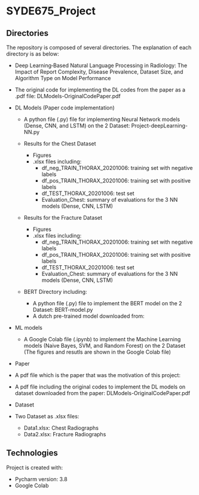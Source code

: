 # SYDE675_Project
## Directories
The repository is composed of several directories. The explanation of each directory is as below:
* Deep Learning‑Based Natural Language Processing in Radiology: The Impact of Report Complexity, Disease Prevalence, Dataset Size, and Algorithm Type on Model Performance
* The original code for implementing the DL codes from the paper as a .pdf file: DLModels-OriginalCodePaper.pdf

* DL Models (Paper code implementation)
  * A python file (.py) file for implementing Neural Network models (Dense, CNN, and LSTM) on the 2 Dataset: Project-deepLearning-NN.py
  
  * Results for the Chest Dataset
    * Figures
    * .xlsx files including:
      *  df_neg_TRAIN_THORAX_20201006: training set with negative labels  
      *  df_pos_TRAIN_THORAX_20201006: training set with positive labels
      *  df_TEST_THORAX_20201006: test set
      *  Evaluation_Chest: summary of evaluations for the 3 NN models (Dense, CNN, LSTM)
   
  * Results for the Fracture Dataset
    * Figures
    * .xlsx files including:
      *  df_neg_TRAIN_THORAX_20201006: training set with negative labels  
      *  df_pos_TRAIN_THORAX_20201006: training set with positive labels
      *  df_TEST_THORAX_20201006: test set
      *  Evaluation_Chest: summary of evaluations for the 3 NN models (Dense, CNN, LSTM)
       

  
  * BERT Directory including:
    * A python file (.py) file to implement the BERT model on the 2 Dataset: BERT-model.py
    * A dutch pre-trained model downloaded from:
    
    
* ML models
  * A Google Colab file (.ipynb) to implement the Machine Learning models (Naive Bayes, SVM, and Random Forest) on the 2 Dataset
  (The figures and resutls are shown in the Google Colab file)
  
* Paper
 * A pdf file which is the paper that was the motivation of this project:
 * A pdf file including the original codes to implement the DL models on dataset downloaded from the paper: DLModels-OriginalCodePaper.pdf
  * Dataset
   * Two Dataset as .xlsx files:
     * Data1.xlsx: Chest Radiographs
     * Data2.xlsx: Fracture Radiographs


## Technologies
Project is created with:
* Pycharm version: 3.8
* Google Colab
